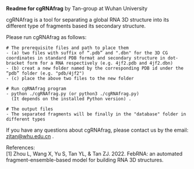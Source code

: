 
******Readme for cgRNAfrag******  by Tan-group at Wuhan University

cgRNAfrag is a tool for separating a global RNA 3D structure into its different type of fragments based its secondary structure.

Please run cgRNAfrag as follows:

```
# The prerequisite files and path to place them
- (a) two files with suffix of “.pdb” and ".dbn" for the 3D CG coordinates in standard PDB format and secondary structure in dot-bracket form for a RNA respectively (e.g. 4jf2.pdb and 4jf2.dbn)
- (b) creat a new folder named by the corresponding PDB id under the “pdb” folder (e.g. "pdb/4jf2")
- (c) place the above two files to the new folder

# Run cgRNAfrag program
- python ./cgRNAfrag.py (or python3 ./cgRNAfrag.py)
  (It depends on the installed Python version) .

# The output files
- The separated fragments will be finally in the "database" folder in different types
```

If you have any questions about cgRNAfrag, please contact us by the email: zjtan@whu.edu.cn .

References:                                      
[1] Zhou L, Wang X, Yu S, Tan YL, &  Tan ZJ. 2022. FebRNA: an automated fragment-ensemble-based 
model for building RNA 3D structures.


